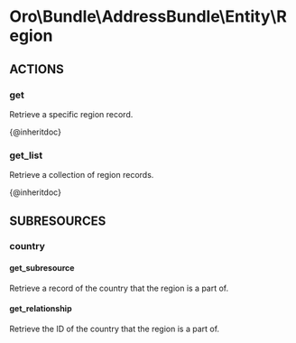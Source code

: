 # Oro\Bundle\AddressBundle\Entity\Region

## ACTIONS

### get

Retrieve a specific region record.

{@inheritdoc}

### get_list

Retrieve a collection of region records.

{@inheritdoc}

## SUBRESOURCES

### country

#### get_subresource

Retrieve a record of the country that the region is a part of.

#### get_relationship

Retrieve the ID of the country that the region is a part of.
